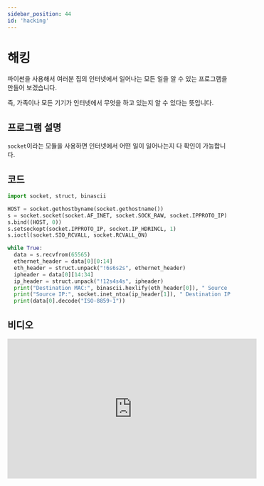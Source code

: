 ```yaml
---
sidebar_position: 44
id: 'hacking'
---
```


# 해킹

파이썬을 사용해서 여러분 집의 인터넷에서 일어나는 모든 일을 알 수 있는 프로그램을 만들어 보겠습니다.

즉, 가족이나 모든 기기가 인터넷에서 무엇을 하고 있는지 알 수 있다는 뜻입니다.

## 프로그램 설명

`socket`이라는 모듈을 사용하면 인터넷에서 어떤 일이 일어나는지 다 확인이 가능합니다.

## 코드

```py
import socket, struct, binascii

HOST = socket.gethostbyname(socket.gethostname())
s = socket.socket(socket.AF_INET, socket.SOCK_RAW, socket.IPPROTO_IP)
s.bind((HOST, 0))
s.setsockopt(socket.IPPROTO_IP, socket.IP_HDRINCL, 1)
s.ioctl(socket.SIO_RCVALL, socket.RCVALL_ON)

while True:
  data = s.recvfrom(65565)
  ethernet_header = data[0][0:14]
  eth_header = struct.unpack("!6s6s2s", ethernet_header)
  ipheader = data[0][14:34]
  ip_header = struct.unpack("!12s4s4s", ipheader)
  print("Destination MAC:", binascii.hexlify(eth_header[0]), " Source   MAC:", binascii.hexlify(eth_header[1]), " Type:",   binascii.hexlify(eth_header[2]))
  print("Source IP:", socket.inet_ntoa(ip_header[1]), " Destination IP:",   socket.inet_ntoa(ip_header[2]))
  print(data[0].decode("ISO-8859-1"))
```

## 비디오
<iframe width="560" height="315" src="https://www.youtube.com/embed/RZSzjcp_DII" title="YouTube video player" frameborder="0" allow="accelerometer; autoplay; clipboard-write; encrypted-media; gyroscope; picture-in-picture" allowfullscreen></iframe>
